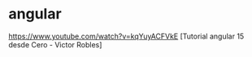 # angular
https://www.youtube.com/watch?v=kqYuyACFVkE [Tutorial angular 15 desde Cero - Victor Robles]

